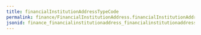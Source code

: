 ```yaml
---
title: financialInstitutionAddressTypeCode
permalink: finance/FinancialInstitutionAddress.financialInstitutionAddressTypeCode.html
jsonid: finance_financialinstitutionaddress_financialinstitutionaddresstypecode
---
```

